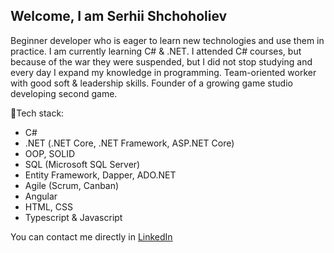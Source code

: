 ## Welcome, I am Serhii Shchoholiev

Beginner developer who is eager to learn new technologies and use them in practice. I am currently learning C# & .NET. I attended C# courses, but because of the war they were suspended, but I did not stop studying and every day I expand my knowledge in programming. Team-oriented worker with good soft & leadership skills. Founder of a growing game studio developing second game. 

💼Tech stack:
- C#
- .NET (.NET Core, .NET Framework, ASP.NET Core)
- OOP, SOLID
- SQL (Microsoft SQL Server)
- Entity Framework, Dapper, ADO.NET
- Agile (Scrum, Canban)
- Angular
- HTML, CSS
- Typescript & Javascript

You can contact me directly in [LinkedIn](https://www.linkedin.com/in/serhii-shchoholiev/)

